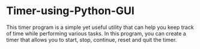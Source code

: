 # Timer-using-Python-GUI
This timer program is a simple yet useful utility that can help you keep track of time while performing various tasks. In this program, you can create a timer that allows you to start, stop, continue, reset and quit the timer.

